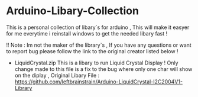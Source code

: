 # Arduino-Libary-Collection
This is a personal collection of libary`s for arduino , This will make it easyer for me everytime i reinstall windows to get the needed libary fast !

!! Note : Im not the maker of the library`s , If you have any questions or want to report bug please follow the link to 
the original creator listed below !

- LiquidCrystal.zip
This is a libary to run Liquid Crystal Display !
Only change made to this file is a fix to the bug where only one char will show on the diplay , 
Original Libary File : https://github.com/leftbrainstrain/Arduino-LiquidCrystal-I2C2004V1-Library



